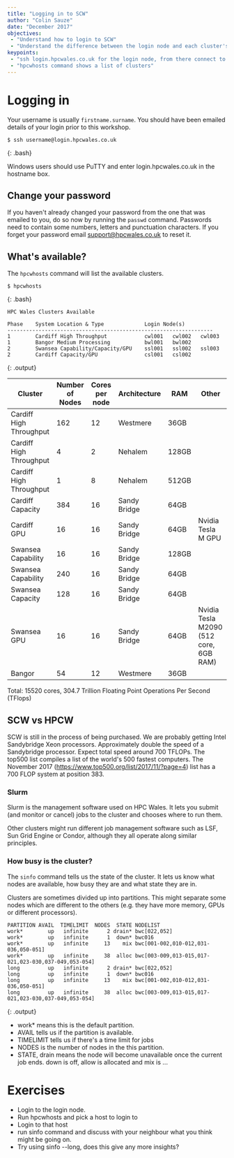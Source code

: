 ```yaml
---
title: "Logging in to SCW"
author: "Colin Sauze"
date: "December 2017"
objectives: 
 - "Understand how to login to SCW"
 - "Understand the difference between the login node and each cluster's head node."
keypoints:
 - "ssh login.hpcwales.co.uk for the login node, from there connect to the cluster of your choice"
 - "hpcwhosts command shows a list of clusters"
---
```




# Logging in 

Your username is usually `firstname.surname`. You should have been emailed details of your login prior to this workshop.

~~~
$ ssh username@login.hpcwales.co.uk
~~~
{: .bash}

Windows users should use PuTTY and enter login.hpcwales.co.uk in the hostname box. 

## Change your password

If you haven't already changed your password from the one that was emailed to you, do so now by running the ```passwd``` command. Passwords need to contain some numbers, letters and punctuation characters. If you forget your password email support@hpcwales.co.uk to reset it.


## What's available?

The `hpcwhosts` command will list the available clusters. 

~~~
$ hpcwhosts
~~~
{: .bash}

~~~
HPC Wales Clusters Available

Phase    System Location & Type             Login Node(s)
------------------------------------------------------------------
1        Cardiff High Throughput            cwl001   cwl002   cwl003
1        Bangor Medium Processing           bwl001   bwl002
2        Swansea Capability/Capacity/GPU    ssl001   ssl002   ssl003
2        Cardiff Capacity/GPU               csl001   csl002
~~~
{: .output}


|Cluster|Number of Nodes|Cores per node|Architecture|RAM|Other|
|---|---|---|---|---|---|
|Cardiff High Throughput|162|12|Westmere|36GB||
|Cardiff High Throughput|4|2|Nehalem|128GB||
|Cardiff High Throughput|1|8|Nehalem|512GB||
|Cardiff Capacity|384|16|Sandy Bridge|64GB||
|Cardiff GPU|16|16|Sandy Bridge|64GB|Nvidia Tesla M GPU|
|Swansea Capability|16|16|Sandy Bridge|128GB||
|Swansea Capability|240|16|Sandy Bridge|64GB||
|Swansea Capacity|128|16|Sandy Bridge|64GB||
|Swansea GPU|16|16|Sandy Bridge|64GB|Nvidia Tesla M2090 (512 core, 6GB RAM)|
|Bangor|54|12|Westmere|36GB||

Total: 15520 cores, 304.7 Trillion Floating Point Operations Per Second (TFlops)


## SCW vs HPCW

SCW is still in the process of being purchased. We are probably getting Intel Sandybridge Xeon processors. Approximately double the speed of a Sandybridge processor. Expect total speed around 700 TFLOPs. The top500 list compiles a list of the world's 500 fastest computers. The November 2017 (https://www.top500.org/list/2017/11/?page=4) list has a 700 FLOP system at position 383.


### Slurm

Slurm is the management software used on HPC Wales. It lets you submit (and monitor or cancel) jobs to the cluster and chooses where to run them. 

Other clusters might run different job management software such as LSF, Sun Grid Engine or Condor, although they all operate along similar principles.


### How busy is the cluster?

The ```sinfo``` command tells us the state of the cluster. It lets us know what nodes are available, how busy they are and what state they are in. 

Clusters are sometimes divided up into partitions. This might separate some nodes which are different to the others (e.g. they have more memory, GPUs or different processors). 

~~~
PARTITION AVAIL  TIMELIMIT  NODES  STATE NODELIST
work*        up   infinite      2 drain* bwc[022,052]
work*        up   infinite      1  down* bwc016
work*        up   infinite     13    mix bwc[001-002,010-012,031-036,050-051]
work*        up   infinite     38  alloc bwc[003-009,013-015,017-021,023-030,037-049,053-054]
long         up   infinite      2 drain* bwc[022,052]
long         up   infinite      1  down* bwc016
long         up   infinite     13    mix bwc[001-002,010-012,031-036,050-051]
long         up   infinite     38  alloc bwc[003-009,013-015,017-021,023-030,037-049,053-054]
~~~
{: .output}

 * work* means this is the default partition. 
 * AVAIL tells us if the partition is available.
 * TIMELIMIT tells us if there's a time limit for jobs
 * NODES is the number of nodes in the this partition.
 * STATE, drain means the node will become unavailable once the current job ends. down is off, allow is allocated and mix is ...



# Exercises
* Login to the login node. 
* Run hpcwhosts and pick a host to login to
* Login to that host
* run sinfo command and discuss with your neighbour what you think might be going on.
* Try using sinfo --long, does this give any more insights?


